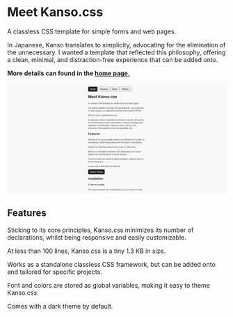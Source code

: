 # Meet Kanso.css

A classless CSS template for simple forms and web pages.

In Japanese, Kanso translates to simplicity, advocating for the elimination of the unnecessary. I wanted a template that reflected this philosophy, offering a clean, minimal, and distraction-free experience that can be added onto.

**More details can found in the [home page.](https://nightmono.com/kanso.css/)**

![Preview Image](/preview.png)

## Features

Sticking to its core principles, Kanso.css minimizes its number of declarations, whilst being responsive and easily customizable.

At less than 100 lines, Kanso.css is a tiny 1.3 KB in size.

Works as a standalone classless CSS framework, but can be added onto and tailored for specific projects.

Font and colors are stored as global variables, making it easy to theme Kanso.css.

Comes with a dark theme by default.
